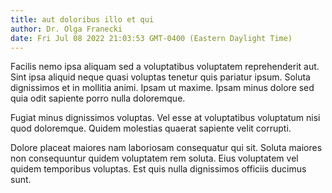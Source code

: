 ```yaml
---
title: aut doloribus illo et qui
author: Dr. Olga Franecki
date: Fri Jul 08 2022 21:03:53 GMT-0400 (Eastern Daylight Time)
---
```

Facilis nemo ipsa aliquam sed a voluptatibus voluptatem reprehenderit aut. Sint ipsa aliquid neque quasi voluptas tenetur quis pariatur ipsum. Soluta dignissimos et in mollitia animi. Ipsam ut maxime. Ipsam minus dolore sed quia odit sapiente porro nulla doloremque.

 Fugiat minus dignissimos voluptas. Vel esse at voluptatibus voluptatum nisi quod doloremque. Quidem molestias quaerat sapiente velit corrupti.

 Dolore placeat maiores nam laboriosam consequatur qui sit. Soluta maiores non consequuntur quidem voluptatem rem soluta. Eius voluptatem vel quidem temporibus voluptas. Est quis nulla dignissimos officiis ducimus sunt.